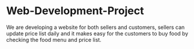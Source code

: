 # Web-Development-Project
We are developing a website for both sellers and customers, sellers can update price list daily and it makes easy for the customers 
to buy food by  checking the food menu and price list.
